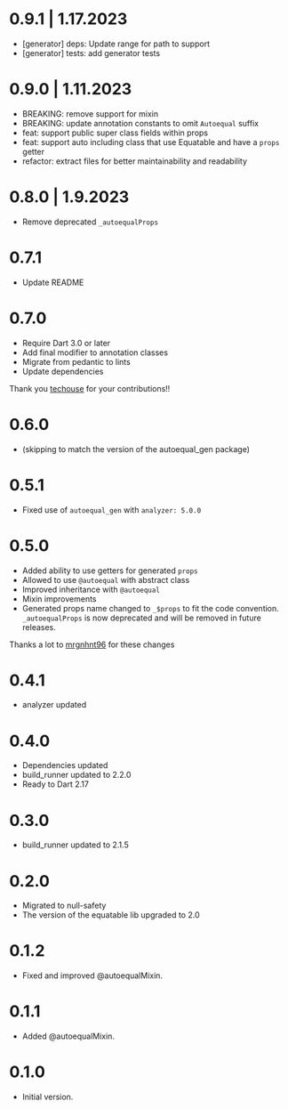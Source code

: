 # 0.9.1 | 1.17.2023

- [generator] deps: Update range for path to support
- [generator] tests: add generator tests

# 0.9.0 | 1.11.2023

- BREAKING: remove support for mixin
- BREAKING: update annotation constants to omit `Autoequal` suffix
- feat: support public super class fields within props
- feat: support auto including class that use Equatable and have a `props` getter
- refactor: extract files for better maintainability and readability

# 0.8.0 | 1.9.2023

- Remove deprecated `_autoequalProps`

# 0.7.1

- Update README

# 0.7.0

- Require Dart 3.0 or later
- Add final modifier to annotation classes
- Migrate from pedantic to lints
- Update dependencies

Thank you [techouse](https://github.com/techouse) for your contributions!!

# 0.6.0

- (skipping to match the version of the autoequal_gen package)

# 0.5.1

- Fixed use of `autoequal_gen` with `analyzer: 5.0.0`

# 0.5.0

- Added ability to use getters for generated `props`
- Allowed to use `@autoequal` with abstract class
- Improved inheritance with `@autoequal`
- Mixin improvements
- Generated props name changed to `_$props` to fit the code convention. `_autoequalProps` is now deprecated and will be
  removed in future releases.

Thanks a lot to [mrgnhnt96](https://github.com/mrgnhnt96) for these changes

# 0.4.1

- analyzer updated

# 0.4.0

- Dependencies updated
- build_runner updated to 2.2.0
- Ready to Dart 2.17

# 0.3.0

- build_runner updated to 2.1.5

# 0.2.0

- Migrated to null-safety
- The version of the equatable lib upgraded to 2.0

# 0.1.2

- Fixed and improved @autoequalMixin.

# 0.1.1

- Added @autoequalMixin.

# 0.1.0

- Initial version.
